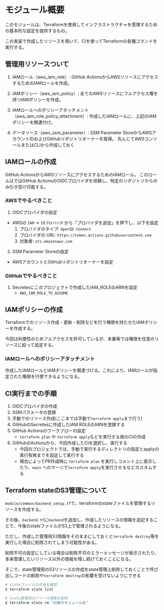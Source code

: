 # モジュール概要

このモジュールは、Terraformを使用してインフラストラクチャを管理するための基本的な設定を提供するもの。

この実装で作成したリソースを用いて、CIを使ってTerraformの各種コマンドを実行する。

## 管理用リソースついて
1. IAMロール（aws_iam_role）:
GitHub ActionsからAWSリソースにアクセスするためのIAMロールを作成。

2. IAMポリシー（aws_iam_policy）:
全てのAWSリソースにフルアクセス権を持つIAMポリシーを作成。

3. IAMロールへのポリシーアタッチメント（aws_iam_role_policy_attachment）:
作成したIAMロールに、上記のIAMポリシーを関連付け。

4. データソース（aws_ssm_parameter）:
SSM Parameter StoreからAWSアカウントIDおよびGitHubリポジトリオーナーを取得。
先んじてAWSコンソールまたはCLIから作成しておく

## IAMロールの作成
GitHub ActionsからAWSリソースにアクセスするためのIAMロール。
このロールはではGitHub ActionsのOIDCプロバイダを信頼し、特定のリポジトリからのみ引き受け可能する。

### AWSでやるべきこと
1. OIDCプロバイダの設定
- AWSの `IAM` -> `IDプロバイダ` から「プロバイダを追加」を押下し、以下を設定
    1. プロバイダのタイプ: `OpenID Connect`
    2. プロバイダの URL: `https://token.actions.githubusercontent.com`
    3. 対象者: `sts.amazonaws.com`

2. SSM Parameter Storeの設定
- AWSアカウントとGitHubリポジトリオーナーを設定

### GitHubでやるべきこと
1. Secretesにこのプロジェクトで作成したIAM_ROLEのARNを設定
    - `AWS_IAM_ROLE_TO_ASSUME`

## IAMポリシーの作成
Terraformでのリソース作成・更新・削除などを行う権限を持たせたIAMポリシーを作成する。

今回は利便性のためフルアクセスを許可しているが、本番等では権限を任意のリソースに絞って設定する。

###  IAMロールへのポリシーアタッチメント
作成したIAMロールとIAMポリシーを関連づける。これにより、IAMロールが指定された権限を行使できるようになる。

## CI実行までの手順
1. OIDCプロバイダの作成
2. SSMパラメータの登録
3. 手動でのリソース作成(ここまでは手動で`terraform apply`まで行う)
4. GitHubのSecretesに作成したIAM ROLEのARNを登録する
5. GitHub Actionsのワークフローの設定
    - `terraform plan` や `terraform apply`などを実行する用のCIの作成
6. GitHubのActionsから、今回作成したCIを選択し、実行する
    - 今回のプロジェクトでは、手動で実行するディレクトリの指定とapplyの実行有無までを設定して実行する
    - 場合によってPR作成時に `terraform plan` を実行しコメント上に表示したり、`main` へのマージで`terraform apply`を実行させるなどカスタムする

## Terraform stateのS3管理について

`module/common/backend_setup.tf`で、terraformのstateファイルを管理するリソースを作成する。

その後、`backend.tf`に`backend`を追加し、作成したリソースの情報を追記することで、今後のstateファイルがS3上で管理されるようになる。

ただし、作成した管理用S3情報をそのままにしておくと`terraform destroy`等を実行した場合に削除されてしまう可能性がある。

削除不可の設定にしている場合は削除不可のエラーメッセージが表示されたり、本来管理したいリソース以外の情報を残し続けておくことになる。

そこで、state管理用のS3リソースの作成をstate管理上削除しておくことで呼び出しコードの削除や`terraform destroy`の影響を受けないようにできる

```bash
# stateファイルの中身を確認
$ terraform state list

# state管理用のリソース情報を削除
$ terraform state rm "対象のモジュール名"
```